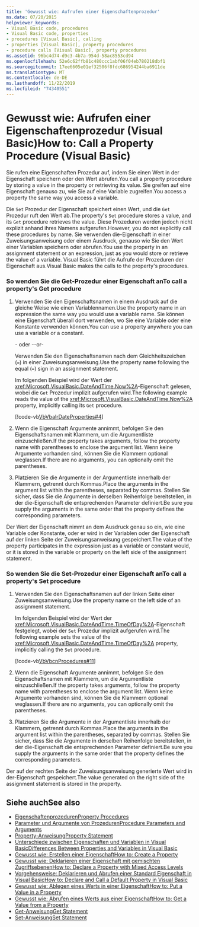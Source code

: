 ```yaml
---
title: 'Gewusst wie: Aufrufen einer Eigenschaftenprozedur'
ms.date: 07/20/2015
helpviewer_keywords:
- Visual Basic code, procedures
- Visual Basic code, properties
- procedures [Visual Basic], calling
- properties [Visual Basic], property procedures
- procedure calls [Visual Basic], property procedures
ms.assetid: 96bc4d74-d9c3-4b7a-954d-58ac8553cd94
ms.openlocfilehash: 52e6c62ffb81c480ccc1abf06f04eb780218dbf1
ms.sourcegitcommit: 17ee6605e01ef32506f8fdc686954244ba6911de
ms.translationtype: MT
ms.contentlocale: de-DE
ms.lasthandoff: 11/22/2019
ms.locfileid: "74340551"
---
```

# <a name="how-to-call-a-property-procedure-visual-basic"></a><span data-ttu-id="32bc8-102">Gewusst wie: Aufrufen einer Eigenschaftenprozedur (Visual Basic)</span><span class="sxs-lookup"><span data-stu-id="32bc8-102">How to: Call a Property Procedure (Visual Basic)</span></span>
<span data-ttu-id="32bc8-103">Sie rufen eine Eigenschaften Prozedur auf, indem Sie einen Wert in der Eigenschaft speichern oder den Wert abrufen.</span><span class="sxs-lookup"><span data-stu-id="32bc8-103">You call a property procedure by storing a value in the property or retrieving its value.</span></span> <span data-ttu-id="32bc8-104">Sie greifen auf eine Eigenschaft genauso zu, wie Sie auf eine Variable zugreifen.</span><span class="sxs-lookup"><span data-stu-id="32bc8-104">You access a property the same way you access a variable.</span></span>  
  
 <span data-ttu-id="32bc8-105">Die `Set` Prozedur der Eigenschaft speichert einen Wert, und die `Get` Prozedur ruft den Wert ab.</span><span class="sxs-lookup"><span data-stu-id="32bc8-105">The property's `Set` procedure stores a value, and its `Get` procedure retrieves the value.</span></span> <span data-ttu-id="32bc8-106">Diese Prozeduren werden jedoch nicht explizit anhand ihres Namens aufgerufen.</span><span class="sxs-lookup"><span data-stu-id="32bc8-106">However, you do not explicitly call these procedures by name.</span></span> <span data-ttu-id="32bc8-107">Sie verwenden die-Eigenschaft in einer Zuweisungsanweisung oder einem Ausdruck, genauso wie Sie den Wert einer Variablen speichern oder abrufen.</span><span class="sxs-lookup"><span data-stu-id="32bc8-107">You use the property in an assignment statement or an expression, just as you would store or retrieve the value of a variable.</span></span> <span data-ttu-id="32bc8-108">Visual Basic führt die Aufrufe der Prozeduren der Eigenschaft aus.</span><span class="sxs-lookup"><span data-stu-id="32bc8-108">Visual Basic makes the calls to the property's procedures.</span></span>  
  
### <a name="to-call-a-propertys-get-procedure"></a><span data-ttu-id="32bc8-109">So wenden Sie die Get-Prozedur einer Eigenschaft an</span><span class="sxs-lookup"><span data-stu-id="32bc8-109">To call a property's Get procedure</span></span>  
  
1. <span data-ttu-id="32bc8-110">Verwenden Sie den Eigenschaftsnamen in einem Ausdruck auf die gleiche Weise wie einen Variablennamen.</span><span class="sxs-lookup"><span data-stu-id="32bc8-110">Use the property name in an expression the same way you would use a variable name.</span></span> <span data-ttu-id="32bc8-111">Sie können eine Eigenschaft überall dort verwenden, wo Sie eine Variable oder eine Konstante verwenden können.</span><span class="sxs-lookup"><span data-stu-id="32bc8-111">You can use a property anywhere you can use a variable or a constant.</span></span>  
  
     <span data-ttu-id="32bc8-112">\- oder -</span><span class="sxs-lookup"><span data-stu-id="32bc8-112">-or-</span></span>  
  
     <span data-ttu-id="32bc8-113">Verwenden Sie den Eigenschaftsnamen nach dem Gleichheitszeichen (`=`) in einer Zuweisungsanweisung.</span><span class="sxs-lookup"><span data-stu-id="32bc8-113">Use the property name following the equal (`=`) sign in an assignment statement.</span></span>  
  
     <span data-ttu-id="32bc8-114">Im folgenden Beispiel wird der Wert der <xref:Microsoft.VisualBasic.DateAndTime.Now%2A>-Eigenschaft gelesen, wobei die `Get` Prozedur implizit aufgerufen wird.</span><span class="sxs-lookup"><span data-stu-id="32bc8-114">The following example reads the value of the <xref:Microsoft.VisualBasic.DateAndTime.Now%2A> property, implicitly calling its `Get` procedure.</span></span>  
  
     [!code-vb[VbVbalrDateProperties#4](~/samples/snippets/visualbasic/VS_Snippets_VBCSharp/VbVbalrDateProperties/VB/Module1.vb#4)]  
  
2. <span data-ttu-id="32bc8-115">Wenn die Eigenschaft Argumente annimmt, befolgen Sie den Eigenschaftsnamen mit Klammern, um die Argumentliste einzuschließen.</span><span class="sxs-lookup"><span data-stu-id="32bc8-115">If the property takes arguments, follow the property name with parentheses to enclose the argument list.</span></span> <span data-ttu-id="32bc8-116">Wenn keine Argumente vorhanden sind, können Sie die Klammern optional weglassen.</span><span class="sxs-lookup"><span data-stu-id="32bc8-116">If there are no arguments, you can optionally omit the parentheses.</span></span>  
  
3. <span data-ttu-id="32bc8-117">Platzieren Sie die Argumente in der Argumentliste innerhalb der Klammern, getrennt durch Kommas.</span><span class="sxs-lookup"><span data-stu-id="32bc8-117">Place the arguments in the argument list within the parentheses, separated by commas.</span></span> <span data-ttu-id="32bc8-118">Stellen Sie sicher, dass Sie die Argumente in derselben Reihenfolge bereitstellen, in der die-Eigenschaft die entsprechenden Parameter definiert.</span><span class="sxs-lookup"><span data-stu-id="32bc8-118">Be sure you supply the arguments in the same order that the property defines the corresponding parameters.</span></span>  
  
 <span data-ttu-id="32bc8-119">Der Wert der Eigenschaft nimmt an dem Ausdruck genau so ein, wie eine Variable oder Konstante, oder er wird in der Variablen oder der Eigenschaft auf der linken Seite der Zuweisungsanweisung gespeichert.</span><span class="sxs-lookup"><span data-stu-id="32bc8-119">The value of the property participates in the expression just as a variable or constant would, or it is stored in the variable or property on the left side of the assignment statement.</span></span>  
  
### <a name="to-call-a-propertys-set-procedure"></a><span data-ttu-id="32bc8-120">So wenden Sie die Set-Prozedur einer Eigenschaft an</span><span class="sxs-lookup"><span data-stu-id="32bc8-120">To call a property's Set procedure</span></span>  
  
1. <span data-ttu-id="32bc8-121">Verwenden Sie den Eigenschaftsnamen auf der linken Seite einer Zuweisungsanweisung.</span><span class="sxs-lookup"><span data-stu-id="32bc8-121">Use the property name on the left side of an assignment statement.</span></span>  
  
     <span data-ttu-id="32bc8-122">Im folgenden Beispiel wird der Wert der <xref:Microsoft.VisualBasic.DateAndTime.TimeOfDay%2A>-Eigenschaft festgelegt, wobei der `Set` Prozedur implizit aufgerufen wird.</span><span class="sxs-lookup"><span data-stu-id="32bc8-122">The following example sets the value of the <xref:Microsoft.VisualBasic.DateAndTime.TimeOfDay%2A> property, implicitly calling the `Set` procedure.</span></span>  
  
     [!code-vb[VbVbcnProcedures#11](~/samples/snippets/visualbasic/VS_Snippets_VBCSharp/VbVbcnProcedures/VB/Class1.vb#11)]  
  
2. <span data-ttu-id="32bc8-123">Wenn die Eigenschaft Argumente annimmt, befolgen Sie den Eigenschaftsnamen mit Klammern, um die Argumentliste einzuschließen.</span><span class="sxs-lookup"><span data-stu-id="32bc8-123">If the property takes arguments, follow the property name with parentheses to enclose the argument list.</span></span> <span data-ttu-id="32bc8-124">Wenn keine Argumente vorhanden sind, können Sie die Klammern optional weglassen.</span><span class="sxs-lookup"><span data-stu-id="32bc8-124">If there are no arguments, you can optionally omit the parentheses.</span></span>  
  
3. <span data-ttu-id="32bc8-125">Platzieren Sie die Argumente in der Argumentliste innerhalb der Klammern, getrennt durch Kommas.</span><span class="sxs-lookup"><span data-stu-id="32bc8-125">Place the arguments in the argument list within the parentheses, separated by commas.</span></span> <span data-ttu-id="32bc8-126">Stellen Sie sicher, dass Sie die Argumente in derselben Reihenfolge bereitstellen, in der die-Eigenschaft die entsprechenden Parameter definiert.</span><span class="sxs-lookup"><span data-stu-id="32bc8-126">Be sure you supply the arguments in the same order that the property defines the corresponding parameters.</span></span>  
  
 <span data-ttu-id="32bc8-127">Der auf der rechten Seite der Zuweisungsanweisung generierte Wert wird in der-Eigenschaft gespeichert.</span><span class="sxs-lookup"><span data-stu-id="32bc8-127">The value generated on the right side of the assignment statement is stored in the property.</span></span>  
  
## <a name="see-also"></a><span data-ttu-id="32bc8-128">Siehe auch</span><span class="sxs-lookup"><span data-stu-id="32bc8-128">See also</span></span>

- [<span data-ttu-id="32bc8-129">Eigenschaftenprozeduren</span><span class="sxs-lookup"><span data-stu-id="32bc8-129">Property Procedures</span></span>](./property-procedures.md)
- [<span data-ttu-id="32bc8-130">Parameter und Argumente von Prozeduren</span><span class="sxs-lookup"><span data-stu-id="32bc8-130">Procedure Parameters and Arguments</span></span>](./procedure-parameters-and-arguments.md)
- [<span data-ttu-id="32bc8-131">Property-Anweisung</span><span class="sxs-lookup"><span data-stu-id="32bc8-131">Property Statement</span></span>](../../../../visual-basic/language-reference/statements/property-statement.md)
- [<span data-ttu-id="32bc8-132">Unterschiede zwischen Eigenschaften und Variablen in Visual Basic</span><span class="sxs-lookup"><span data-stu-id="32bc8-132">Differences Between Properties and Variables in Visual Basic</span></span>](./differences-between-properties-and-variables.md)
- [<span data-ttu-id="32bc8-133">Gewusst wie: Erstellen einer Eigenschaft</span><span class="sxs-lookup"><span data-stu-id="32bc8-133">How to: Create a Property</span></span>](./how-to-create-a-property.md)
- [<span data-ttu-id="32bc8-134">Gewusst wie: Deklarieren einer Eigenschaft mit gemischten Zugriffsebenen</span><span class="sxs-lookup"><span data-stu-id="32bc8-134">How to: Declare a Property with Mixed Access Levels</span></span>](./how-to-declare-a-property-with-mixed-access-levels.md)
- [<span data-ttu-id="32bc8-135">Vorgehensweise: Deklarieren und Abrufen einer Standard Eigenschaft in Visual Basic</span><span class="sxs-lookup"><span data-stu-id="32bc8-135">How to: Declare and Call a Default Property in Visual Basic</span></span>](./how-to-declare-and-call-a-default-property.md)
- [<span data-ttu-id="32bc8-136">Gewusst wie: Ablegen eines Werts in einer Eigenschaft</span><span class="sxs-lookup"><span data-stu-id="32bc8-136">How to: Put a Value in a Property</span></span>](./how-to-put-a-value-in-a-property.md)
- [<span data-ttu-id="32bc8-137">Gewusst wie: Abrufen eines Werts aus einer Eigenschaft</span><span class="sxs-lookup"><span data-stu-id="32bc8-137">How to: Get a Value from a Property</span></span>](./how-to-get-a-value-from-a-property.md)
- [<span data-ttu-id="32bc8-138">Get-Anweisung</span><span class="sxs-lookup"><span data-stu-id="32bc8-138">Get Statement</span></span>](../../../../visual-basic/language-reference/statements/get-statement.md)
- [<span data-ttu-id="32bc8-139">Set-Anweisung</span><span class="sxs-lookup"><span data-stu-id="32bc8-139">Set Statement</span></span>](../../../../visual-basic/language-reference/statements/set-statement.md)
